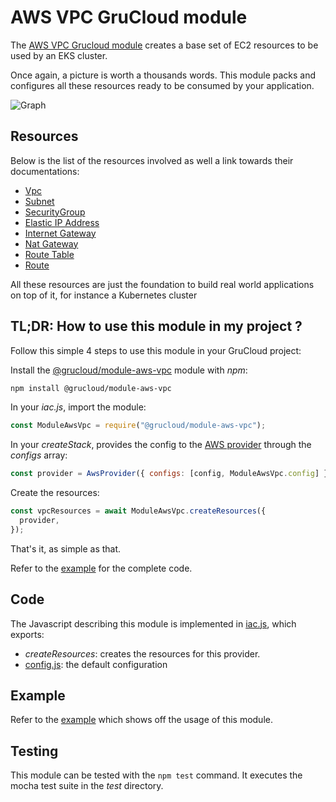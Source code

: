 # AWS VPC GruCloud module

The [AWS VPC Grucloud module](https://www.npmjs.com/package/@grucloud/module-aws-vpc) creates a base set of EC2 resources to be used by an EKS cluster.

Once again, a picture is worth a thousands words. This module packs and configures all these resources ready to be consumed by your application.

![Graph](https://raw.githubusercontent.com/grucloud/grucloud/main/packages/modules/aws/vpc/example/grucloud.svg)

## Resources

Below is the list of the resources involved as well a link towards their documentations:

- [Vpc](https://www.grucloud.com/docs/aws/resources/EC2/Vpc)
- [Subnet](https://www.grucloud.com/docs/aws/resources/EC2/Subnet)
- [SecurityGroup](https://www.grucloud.com/docs/aws/resources/EC2/SecurityGroup)
- [Elastic IP Address](https://www.grucloud.com/docs/aws/resources/EC2/ElasticIpAddress)
- [Internet Gateway](https://www.grucloud.com/docs/aws/resources/EC2/InternetGateway)
- [Nat Gateway](https://www.grucloud.com/docs/aws/resources/EC2/NatGateway)
- [Route Table](https://www.grucloud.com/docs/aws/resources/EC2/RouteTable)
- [Route](https://www.grucloud.com/docs/aws/resources/EC2/Route)

All these resources are just the foundation to build real world applications on top of it, for instance a Kubernetes cluster

## TL;DR: How to use this module in my project ?

Follow this simple 4 steps to use this module in your GruCloud project:

Install the [@grucloud/module-aws-vpc](https://www.npmjs.com/package/@grucloud/module-aws-vpc) module with _npm_:

```sh
npm install @grucloud/module-aws-vpc
```

In your _iac.js_, import the module:

```js
const ModuleAwsVpc = require("@grucloud/module-aws-vpc");
```

In your _createStack_, provides the config to the [AWS provider](https://www.npmjs.com/package/@grucloud/provider-aws) through the _configs_ array:

```js
const provider = AwsProvider({ configs: [config, ModuleAwsVpc.config] });
```

Create the resources:

```js
const vpcResources = await ModuleAwsVpc.createResources({
  provider,
});
```

That's it, as simple as that.

Refer to the [example](https://github.com/grucloud/grucloud/tree/main/packages/modules/aws/vpc/example/iac.js) for the complete code.

## Code

The Javascript describing this module is implemented in [iac.js](https://github.com/grucloud/grucloud/tree/main/packages/modules/aws/vpc/iac.js), which exports:

- _createResources_: creates the resources for this provider.
- [config.js](https://github.com/grucloud/grucloud/tree/main/packages/modules/aws/vpc/config.js): the default configuration

## Example

Refer to the [example](https://github.com/grucloud/grucloud/tree/main/packages/modules/aws/vpc/example) which shows off the usage of this module.

## Testing

This module can be tested with the `npm test` command. It executes the mocha test suite in the _test_ directory.
